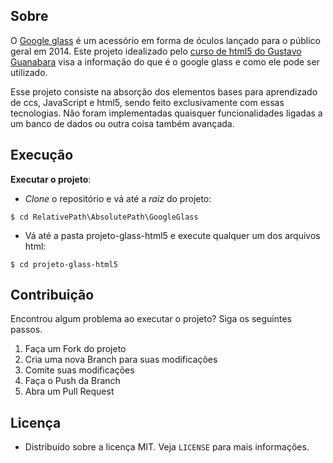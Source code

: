 ## Sobre

O [Google glass](https://www.google.com/glass/start/) é um acessório em forma de óculos lançado para o público geral em 2014. Este projeto idealizado pelo [curso de html5 do Gustavo Guanabara](https://www.youtube.com/playlist?list=PLHz_AreHm4dlAnJ_jJtV29RFxnPHDuk9o) visa a informação do que é o google glass e como ele pode ser utilizado.

Esse projeto consiste na absorção dos elementos bases para aprendizado de ccs, JavaScript e html5, sendo feito exclusivamente com essas tecnologias. Não foram implementadas quaisquer funcionalidades ligadas a um banco de dados ou outra coisa também avançada.

## Execução

__Executar o projeto__:
- *Clone* o repositório e vá até a _raiz_ do projeto:
```
$ cd RelativePath\AbsolutePath\GoogleGlass
```
- Vá até a pasta projeto-glass-html5 e execute qualquer um dos arquivos html:
```
$ cd projeto-glass-html5
```

## Contribuição

Encontrou algum problema ao executar o projeto? Siga os seguintes passos.
1. Faça um Fork do projeto
2. Cria uma nova Branch para suas modificações
3. Comite suas modificações
4. Faça o Push da Branch
5. Abra um Pull Request

## Licença

- Distribuído sobre a licença MIT. Veja `LICENSE` para mais informações.
